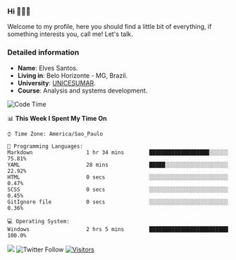 


### Hi 🙋🏽‍♂️

Welcome to my profile, here you should find a little bit of everything, if something interests you, call me! Let's talk.

### Detailed information

* **Name**: Elves Santos.
* **Living in**: Belo Horizonte - MG, Brazil.
* **University**: [UNICESUMAR](https://venhaparaunicesumar.com.br/pos-graduacao).
* **Course**: Analysis and systems development.

<!--START_SECTION:waka-->
![Code Time](http://img.shields.io/badge/Code%20Time-2%20hrs%2021%20mins-blue)

📊 **This Week I Spent My Time On** 

```text
⌚︎ Time Zone: America/Sao_Paulo

💬 Programming Languages: 
Markdown                 1 hr 34 mins        ███████████████████░░░░░░   75.81% 
YAML                     28 mins             █████░░░░░░░░░░░░░░░░░░░░   22.92% 
HTML                     0 secs              ░░░░░░░░░░░░░░░░░░░░░░░░░   0.47% 
SCSS                     0 secs              ░░░░░░░░░░░░░░░░░░░░░░░░░   0.45% 
GitIgnore file           0 secs              ░░░░░░░░░░░░░░░░░░░░░░░░░   0.36%

💻 Operating System: 
Windows                  2 hrs 5 mins        █████████████████████████   100.0%

```


<!--END_SECTION:waka-->


<a href="https://www.linkedin.com/in/e1vescmd/"  target="_blank"><img src="https://img.shields.io/badge/-LinkedIn-%230077B5?style=for-the-badge&logo=linkedin&logoColor=white" target="_blank"></a>
![Twitter Follow](https://img.shields.io/twitter/follow/e1vescmd?color=00aced&label=Twitter&style=for-the-badge)
[![Visitors](https://api.visitorbadge.io/api/visitors?path=https%3A%2F%2Fgithub.com%2Fe1vescmd&labelColor=%23697689&countColor=%23d9e3f0)](https://visitorbadge.io/status?path=https%3A%2F%2Fgithub.com%2Fe1vescmd)
